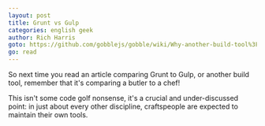 ```yaml
---
layout: post
title: Grunt vs Gulp
categories: english geek
author: Rich Harris
goto: https://github.com/gobblejs/gobble/wiki/Why-another-build-tool%3F
go: read
---
```

So next time you read an article comparing Grunt to Gulp, or another build tool, remember that it's comparing a butler to a chef!<!-- more -->

This isn't some code golf nonsense, it's a crucial and under-discussed point: in just about every other discipline, craftspeople are expected to maintain their own tools.
